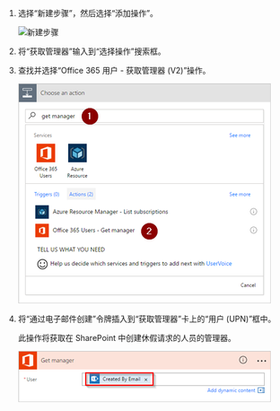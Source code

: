 1. 选择“新建步骤”，然后选择“添加操作”。
   
    ![新建步骤](media/modern-approvals/select-sharepoint-add-action.png)
2. 将“获取管理器”输入到“选择操作”搜索框。
3. 查找并选择“Office 365 用户 - 获取管理器 (V2)”操作。

    ![选择 Office 用户](media/modern-approvals/add-get-manager-action.png)
4. 将“通过电子邮件创建”令牌插入到“获取管理器”卡上的“用户 (UPN)”框中。

    此操作将获取在 SharePoint 中创建休假请求的人员的管理器。

    ![获取管理器配置](media/modern-approvals/get-manager-card.png)

